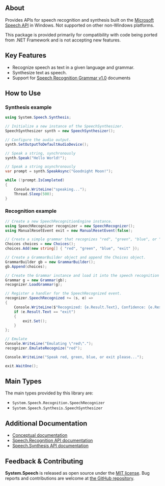 ## About

<!-- A description of the package and where one can find more documentation -->
Provides APIs for speech recognition and synthesis built on the [Microsoft Speech API](https://learn.microsoft.com/en-us/previous-versions/windows/desktop/ms723627(v=vs.85)) in Windows.  Not supported on other non-Windows platforms.

This package is provided primarily for compatibility with code being ported from .NET Framework and is not accepting new features.

## Key Features

<!-- The key features of this package -->

* Recognize speech as text in a given language and grammar.
* Synthesize text as speech.
* Support for [Speech Recognition Grammar v1.0](https://www.w3.org/TR/speech-grammar/) documents

## How to Use

<!-- A compelling example on how to use this package with code, as well as any specific guidelines for when to use the package -->

### Synthesis example
```C#
using System.Speech.Synthesis;

// Initialize a new instance of the SpeechSynthesizer.
SpeechSynthesizer synth = new SpeechSynthesizer();

// Configure the audio output.
synth.SetOutputToDefaultAudioDevice();

// Speak a string, synchronously
synth.Speak("Hello World!");

// Speak a string asynchronously
var prompt = synth.SpeakAsync("Goodnight Moon!");

while (!prompt.IsCompleted)
{
    Console.WriteLine("speaking...");
    Thread.Sleep(500);
}
```

### Recognition example
```C#
// Create a new SpeechRecognitionEngine instance.
using SpeechRecognizer recognizer = new SpeechRecognizer();
using ManualResetEvent exit = new ManualResetEvent(false);

// Create a simple grammar that recognizes "red", "green", "blue", or "exit".
Choices choices = new Choices();
choices.Add(new string[] { "red", "green", "blue", "exit" });

// Create a GrammarBuilder object and append the Choices object.
GrammarBuilder gb = new GrammarBuilder();
gb.Append(choices);

// Create the Grammar instance and load it into the speech recognition engine.
Grammar g = new Grammar(gb);
recognizer.LoadGrammar(g);

// Register a handler for the SpeechRecognized event.
recognizer.SpeechRecognized += (s, e) =>
{
    Console.WriteLine($"Recognized: {e.Result.Text}, Confidence: {e.Result.Confidence}");
    if (e.Result.Text == "exit")
    {
        exit.Set();
    }
};

// Emulate
Console.WriteLine("Emulating \"red\".");
recognizer.EmulateRecognize("red");

Console.WriteLine("Speak red, green, blue, or exit please...");

exit.WaitOne();
```

## Main Types

<!-- The main types provided in this library -->

The main types provided by this library are:

* `System.Speech.Recognition.SpeechRecognizer`
* `System.Speech.Synthesis.SpeechSynthesizer`

## Additional Documentation

<!-- Links to further documentation. Remove conceptual documentation if not available for the library. -->

* [Conceptual documentation](https://learn.microsoft.com/en-us/previous-versions/office/developer/speech-technologies/hh361625(v%3doffice.14))
* [Speech.Recognition API documentation](https://learn.microsoft.com/en-us/dotnet/api/system.speech.recognition)
* [Speech.Synthesis API documentation](https://learn.microsoft.com/en-us/dotnet/api/system.speech.synthesis)

## Feedback & Contributing

<!-- How to provide feedback on this package and contribute to it -->

**System.Speech** is released as open source under the [MIT license](https://licenses.nuget.org/MIT). Bug reports and contributions are welcome at [the GitHub repository](https://github.com/dotnet/runtime).
